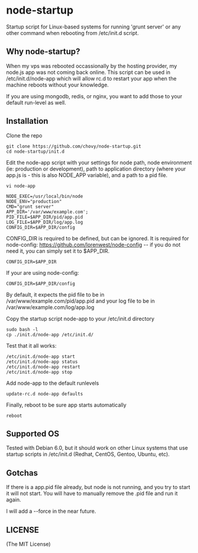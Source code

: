 node-startup
============

Startup script for Linux-based systems for running 'grunt server' or any other command  when rebooting from /etc/init.d script.

Why node-startup?
----

When my vps was rebooted occassionally by the hosting provider, my node.js app was not coming back online. This script can be used in /etc/init.d/node-app which will allow rc.d to restart your app when the machine reboots without your knowledge.

If you are using mongodb, redis, or nginx, you want to add those to your default run-level as well.

Installation
----

Clone the repo

	git clone https://github.com/chovy/node-startup.git
	cd node-startup/init.d

Edit the node-app script with your settings for node path, node environment (ie: production or development), path to application directory (where your app.js is - this is also NODE_APP variable), and a path to a pid file.

	vi node-app

	NODE_EXEC=/usr/local/bin/node
	NODE_ENV="production"
	CMD="grunt server"
	APP_DIR='/var/www/example.com';
	PID_FILE=$APP_DIR/pid/app.pid
	LOG_FILE=$APP_DIR/log/app.log
	CONFIG_DIR=$APP_DIR/config

CONFIG_DIR is required to be defined, but can be ignored. It is required for node-config: https://github.com/lorenwest/node-config -- if you do not need it, you can simply set it to $APP_DIR.

	CONFIG_DIR=$APP_DIR

If your are using node-config:

	CONFIG_DIR=$APP_DIR/config

By default, it expects the pid file to be in /var/www/example.com/pid/app.pid and your log file to be in /var/www/example.com/log/app.log
	
Copy the startup script node-app to your /etc/init.d directory

	sudo bash -l
	cp ./init.d/node-app /etc/init.d/


Test that it all works:

	/etc/init.d/node-app start
	/etc/init.d/node-app status
	/etc/init.d/node-app restart
	/etc/init.d/node-app stop

Add node-app to the default runlevels

	update-rc.d node-app defaults

Finally, reboot to be sure app starts automatically

	reboot

Supported OS
----

Tested with Debian 6.0, but it should work on other Linux systems that use startup scripts in /etc/init.d (Redhat, CentOS, Gentoo, Ubuntu, etc).

Gotchas
----

If there is a app.pid file already, but node is not running, and you try to start it will not start. You will have to manually remove the .pid file and run it again.

I will add a --force in the near future.

LICENSE
----

(The MIT License)

